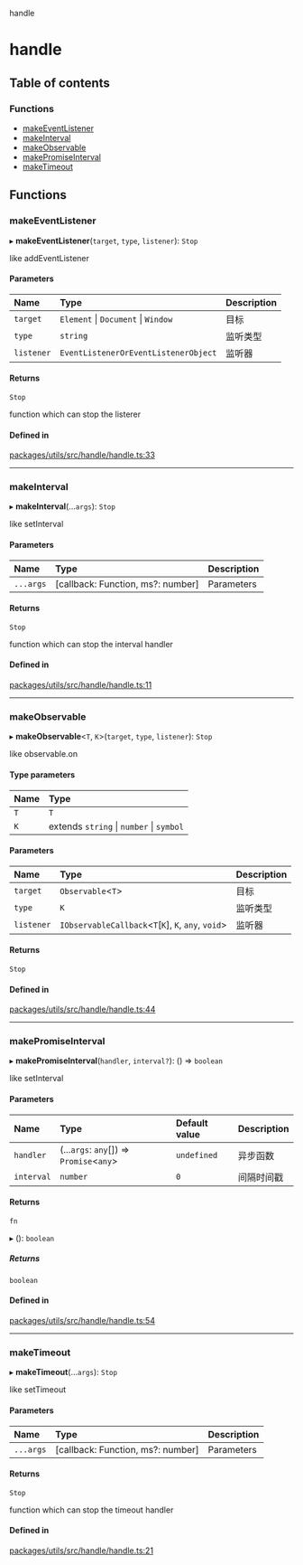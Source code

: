 handle

# handle

## Table of contents

### Functions

- [makeEventListener](README.md#makeeventlistener)
- [makeInterval](README.md#makeinterval)
- [makeObservable](README.md#makeobservable)
- [makePromiseInterval](README.md#makepromiseinterval)
- [makeTimeout](README.md#maketimeout)

## Functions

### makeEventListener

▸ **makeEventListener**(`target`, `type`, `listener`): `Stop`

like addEventListener

#### Parameters

| Name | Type | Description |
| :------ | :------ | :------ |
| `target` | `Element` \| `Document` \| `Window` | 目标 |
| `type` | `string` | 监听类型 |
| `listener` | `EventListenerOrEventListenerObject` | 监听器 |

#### Returns

`Stop`

function which can stop the listerer

#### Defined in

[packages/utils/src/handle/handle.ts:33](https://github.com/xizher/nhz-utils/blob/042334f/src/handle/handle.ts#L33)

___

### makeInterval

▸ **makeInterval**(...`args`): `Stop`

like setInterval

#### Parameters

| Name | Type | Description |
| :------ | :------ | :------ |
| `...args` | [callback: Function, ms?: number] | Parameters<typeof setInterval> |

#### Returns

`Stop`

function which can stop the interval handler

#### Defined in

[packages/utils/src/handle/handle.ts:11](https://github.com/xizher/nhz-utils/blob/042334f/src/handle/handle.ts#L11)

___

### makeObservable

▸ **makeObservable**<`T`, `K`\>(`target`, `type`, `listener`): `Stop`

like observable.on

#### Type parameters

| Name | Type |
| :------ | :------ |
| `T` | `T` |
| `K` | extends `string` \| `number` \| `symbol` |

#### Parameters

| Name | Type | Description |
| :------ | :------ | :------ |
| `target` | `Observable`<`T`\> | 目标 |
| `type` | `K` | 监听类型 |
| `listener` | `IObservableCallback`<`T`[`K`], `K`, `any`, `void`\> | 监听器 |

#### Returns

`Stop`

#### Defined in

[packages/utils/src/handle/handle.ts:44](https://github.com/xizher/nhz-utils/blob/042334f/src/handle/handle.ts#L44)

___

### makePromiseInterval

▸ **makePromiseInterval**(`handler`, `interval?`): () => `boolean`

like setInterval

#### Parameters

| Name | Type | Default value | Description |
| :------ | :------ | :------ | :------ |
| `handler` | (...`args`: `any`[]) => `Promise`<`any`\> | `undefined` | 异步函数 |
| `interval` | `number` | `0` | 间隔时间戳 |

#### Returns

`fn`

▸ (): `boolean`

##### Returns

`boolean`

#### Defined in

[packages/utils/src/handle/handle.ts:54](https://github.com/xizher/nhz-utils/blob/042334f/src/handle/handle.ts#L54)

___

### makeTimeout

▸ **makeTimeout**(...`args`): `Stop`

like setTimeout

#### Parameters

| Name | Type | Description |
| :------ | :------ | :------ |
| `...args` | [callback: Function, ms?: number] | Parameters<typeof setTimeout> |

#### Returns

`Stop`

function which can stop the timeout handler

#### Defined in

[packages/utils/src/handle/handle.ts:21](https://github.com/xizher/nhz-utils/blob/042334f/src/handle/handle.ts#L21)
